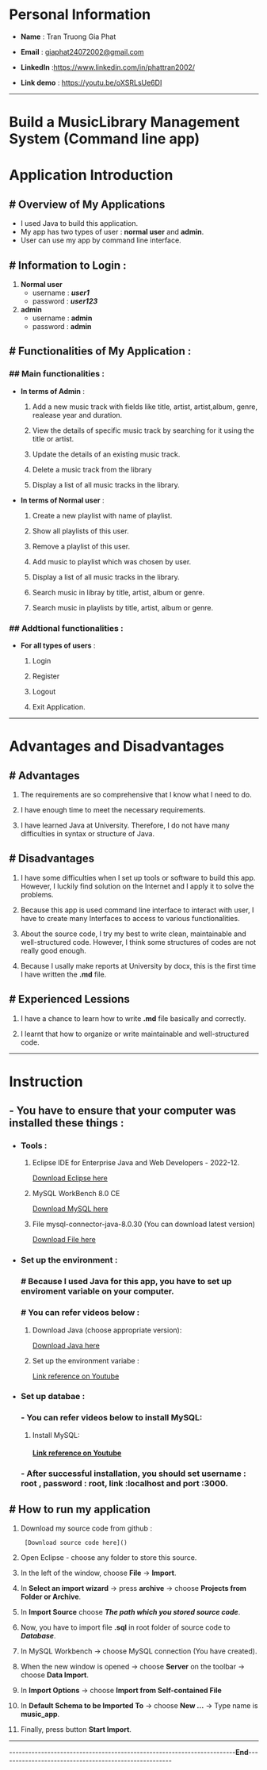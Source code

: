 # Personal Information
* **Name** : Tran Truong Gia Phat

* **Email** : giaphat24072002@gmail.com

* **LinkedIn** :https://www.linkedin.com/in/phattran2002/ 

* **Link demo** : https://youtu.be/oXSRLsUe6DI
---

# Build a MusicLibrary Management System (Command line app)
# Application Introduction
## # Overview of My Applications
* I used Java to build this application.
* My app has two types of user : **normal user** and **admin**.
* User can use my app by command line interface.
## # Information to Login :
1. **Normal user**
    * username : ***user1***
    * password : ***user123***
2. **admin**
    * username : **admin**
    * password : **admin**
## # Functionalities of My Application :
### ## Main functionalities :
* **In terms of Admin** :
    1. Add a new music track with fields like title, artist, artist,album, genre, realease year and duration.
    
    2. View the details of specific music track by searching for it using the title or artist.
    3. Update the details of an existing music track.
    4. Delete a music track from the library
    5. Display a list of all music tracks in the library.
* **In terms of Normal user** :
    1. Create a new playlist with name of playlist.

    2. Show all playlists of this user.
    3. Remove a playlist of this user.
    4. Add music to playlist which was chosen by user.
    5. Display a list of all music tracks in the library.
    6. Search music in libray by title, artist, album or genre.
    7. Search music in playlists by title, artist, album or genre.
### ## Addtional functionalities :
* **For all types of users** :
    1. Login 

    2. Register
    3. Logout
    4. Exit Application.
---
# Advantages and Disadvantages
## # Advantages
1. The requirements are so comprehensive that I know what I need to do. 

2. I have enough time to meet the necessary requirements.
3. I have learned Java at University. Therefore, I do not have many difficulties in syntax or structure of Java.

## # Disadvantages
1. I have some difficulties when I set up tools or software to build this app. However, I luckily find solution on the Internet and I apply it to solve the problems.

2. Because this app is used command line interface to interact with user, I have to create many Interfaces to access to various functionalities.

3. About the source code, I try my best to write clean, maintainable and well-structured code. However, I think some structures of codes are not really good enough. 

4. Because I usally make reports at University by docx, this is the first time I have written the **.md** file. 
## # Experienced Lessions 
1. I have a chance to learn how to write **.md** file basically and correctly.

2. I learnt that how to organize or write maintainable and well-structured code.
---
# Instruction
## - You have to ensure that your computer was installed these things : 
* ### Tools :
    1. Eclipse IDE for Enterprise Java and Web Developers - 2022-12. 

        [Download Eclipse here](https://www.eclipse.org/downloads/)
    
    2. MySQL WorkBench 8.0 CE 

        [Download MySQL here](https://www.eclipse.org/downloads/)
    3. File mysql-connector-java-8.0.30 (You can download latest version)

        [Download File here](https://dev.mysql.com/downloads/connector/j/?os=26)
    
* ### Set up the environment :
    ### # Because I used Java for this app, you have to set up enviroment variable on your computer.
    ### # You can refer videos below : 
    1. Download Java (choose appropriate version): 
        
        [Download Java here](https://www.oracle.com/java/technologies/downloads/)
    2. Set up the environment variabe :

        [Link reference on Youtube](https://www.youtube.com/watch?v=-O4QVijnA7Y)

* ### Set up databae :
    ### - You can refer videos below to install MySQL:
    1. Install MySQL:
    
        #### [Link reference on Youtube](https://www.youtube.com/watch?v=2c2fUOgZMmY)
    ### - After successful installation, you should set username : **root** , password : **root**, link :**localhost** and port :**3000**.

##  # How to run my application
1. Download my source code from github :

        [Download source code here]()

2. Open Eclipse - choose any folder to store this source.

3. In the left of the window, choose **File** &rarr; **Import**.
4. In **Select an import wizard** &rarr; press **archive** &rarr; choose **Projects from Folder or Archive**.
5. In **Import Source** choose ***The path which you stored source code***.
6. Now, you have to import file **.sql** in root folder of source code to ***Database***.
7. In MySQL Workbench &rarr; choose MySQL connection (You have created).
8. When the new window is opened &rarr; choose **Server** on the toolbar &rarr; choose **Data Import**.
9. In **Import Options** &rarr; choose **Import from Self-contained File**
10. In **Default Schema to be Imported To** &rarr; choose **New ...** &rarr; Type name is **music_app**.
11. Finally, press button **Start Import**.
---
-----------------------------------------------------------------------**End**------------------------------------------------------
